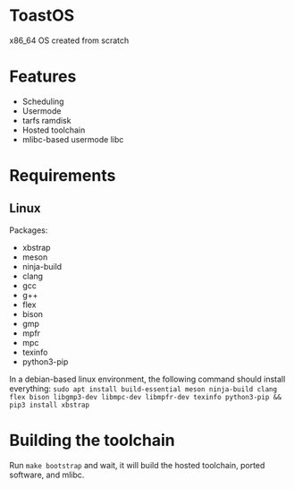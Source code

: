 # ToastOS
x86_64 OS created from scratch

# Features

* Scheduling
* Usermode
* tarfs ramdisk
* Hosted toolchain
* mlibc-based usermode libc

# Requirements

## Linux

Packages:
* xbstrap
* meson
* ninja-build
* clang
* gcc
* g++
* flex
* bison
* gmp
* mpfr
* mpc
* texinfo
* python3-pip

In a debian-based linux environment, the following command should install everything:
`sudo apt install build-essential meson ninja-build clang flex bison libgmp3-dev libmpc-dev libmpfr-dev texinfo python3-pip && pip3 install xbstrap`

# Building the toolchain

Run `make bootstrap` and wait, it will build the hosted toolchain, ported software, and mlibc.

